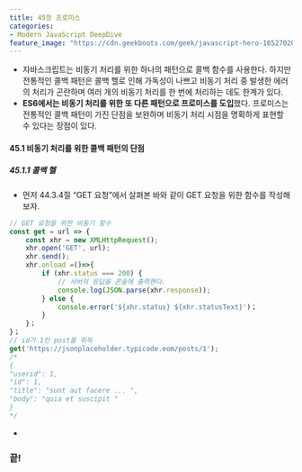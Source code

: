 ```yaml
---
title: 45장 프로미스
categories:
- Modern JavaScript DeepDive
feature_image: "https://cdn.geekboots.com/geek/javascript-hero-1652702096795.webp"
---
```


- 자바스크립트는 비동기 처리를 위한 하나의 패턴으로 콜백 함수를 사용한다. 하지만 전통적인 콜백 패턴은 콜백 헬로 인해 가독성이 나쁘고 비동기 처리 중 발생한 에러의 처리가 곤란하며 여러 개의 비동기 처리를 한 번에 처리하는 데도 한계가 있다.
- **ES6에서는 비동기 처리를 위한 또 다른 패턴으로 프로미스를 도입**했다. 프로미스는 전통적인 콜백 패턴이 가진 단점을 보완하며 비동기 처리 시점을 명확하게 표현할 수 있다는 장점이 있다.

#### 45.1 비동기 처리를 위한 콜백 패턴의 단점

##### 45.1.1 콜백 헬

- 먼저 44.3.4절 “GET 요청”에서 살펴본 바와 같이 GET 요청을 위한 함수를 작성해 보자.

```js
// GET 요청을 위한 비동기 함수
const get = url => {
    const xhr = new XMLHttpRequest();
    xhr.open('GET', url);
    xhr.send();
    xhr.onload =()=>{
        if (xhr.status === 200) {
            // 서버의 응답을 콘솔에 출력핸다.
            console.log(JSON.parse(xhr.response));
        } else {
            console.error('${xhr.status} ${xhr.statusText}')；
        }
    }； 
}；
// id가 1인 post를 취득
get('https://jsonplaceholder.typicode.eom/posts/1');
/*
{
"userid": 1,
"id": 1,
"title": "sunt aut facere ... ",
"body": "quia et suscipit "
}
*/
```

- 



<h3>끝!</h3>
